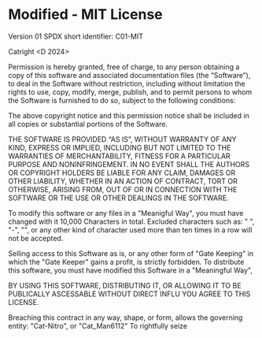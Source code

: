 # Modified - MIT License


Version 01
SPDX short identifier: C01-MIT

Catright <D 2024> <H Cat-Nitro>

Permission is hereby granted, free of charge, to any person obtaining a copy of this software and associated documentation files (the “Software”), to deal in the Software without restriction, including without limitation the rights to use, copy, modify, merge, publish, and to permit persons to whom the Software is furnished to do so, subject to the following conditions:

The above copyright notice and this permission notice shall be included in all copies or substantial portions of the Software.

THE SOFTWARE IS PROVIDED “AS IS”, WITHOUT WARRANTY OF ANY KIND, EXPRESS OR IMPLIED, INCLUDING BUT NOT LIMITED TO THE WARRANTIES OF MERCHANTABILITY, FITNESS FOR A PARTICULAR PURPOSE AND NONINFRINGEMENT. IN NO EVENT SHALL THE AUTHORS OR COPYRIGHT HOLDERS BE LIABLE FOR ANY CLAIM, DAMAGES OR OTHER LIABILITY, WHETHER IN AN ACTION OF CONTRACT, TORT OR OTHERWISE, ARISING FROM, OUT OF OR IN CONNECTION WITH THE SOFTWARE OR THE USE OR OTHER DEALINGS IN THE SOFTWARE.

To modify this software or any files in a "Meanigful Way", you must have changed with it 10,000 Characters in total. Excluded characters such as: " ", "-", "\", or any other kind of character used more than ten times in a row will not be accepted.

Selling access to this Software as is, or any other form of "Gate Keeping" in which the "Gate Keeper" gains a profit, is strictly forbidden. To distribute this software, you must have modified this Software in a "Meaningful Way", 


BY USING THIS SOFTWARE, DISTRIBUTING IT, OR ALLOWING IT TO BE PUBLICALLY ASCESSABLE WITHOUT DIRECT INFLU YOU AGREE TO THIS LICENSE.

Breaching this contract in any way, shape, or form, allows the governing entity: "Cat-Nitro", or "Cat_Man6112" To rightfully seize 
